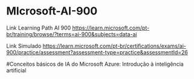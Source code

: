 # MIcrosoft-AI-900

Link Learning Path AI 900
https://learn.microsoft.com/pt-br/training/browse/?terms=ai-900&subjects=data-ai

Link Simulado https://learn.microsoft.com/pt-br/certifications/exams/ai-900/practice/assessment?assessment-type=practice&assessmentId=26

#Conceitos básicos de IA do Microsoft Azure: Introdução à inteligência artificial
